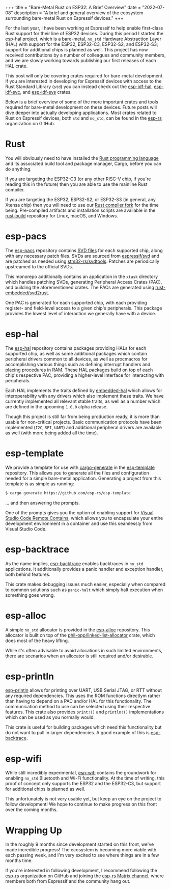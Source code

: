 +++
title       = "Bare-Metal Rust on ESP32: A Brief Overview"
date        = "2022-07-08"
description = "A brief and general overview of the ecosystem surrounding bare-metal Rust on Espressif devices."
+++

For the last year, I have been working at Espressif to help enable first-class Rust support for their line of ESP32 devices. During this period I started the [esp-hal](https://github.com/esp-rs/esp-hal) project, which is a bare-metal, `no_std` Hardware Abstraction Layer (HAL) with support for the ESP32, ESP32-C3, ESP32-S2, and ESP32-S3; support for additional chips is planned as well. This project has now received contributions by a number of colleagues and community members, and we are slowly working towards publishing our first releases of each HAL crate.

This post will only be covering crates required for bare-metal development. If you are interested in developing for Espressif devices with access to the Rust Standard Library (`std`) you can instead check out the [esp-idf-hal](https://github.com/esp-rs/esp-idf-hal), [esp-idf-svc](https://github.com/esp-rs/esp-idf-svc), and [esp-idf-sys](https://github.com/esp-rs/esp-idf-sys) crates.

Below is a brief overview of some of the more important crates and tools required for bare-metal development on these devices. Future posts will dive deeper into actually developing applications. Most crates related to Rust on Espressif devices, both `std` and `no_std`, can be found in the [esp-rs](https://github.com/esp-rs) organization on GitHub.

# Rust

You will obviously need to have installed the [Rust programming language](https://rust-lang.org) and its associated build tool and package manager, Cargo, before you can do anything.

If you are targeting the ESP32-C3 (or any other RISC-V chip, if you're reading this in the future) then you are able to use the mainline Rust compiler.

If you are targeting the ESP32, ESP32-S2, or ESP32-S3 (in general, any Xtensa chip) then you will need to use our [Rust compiler fork](https://github.com/esp-rs/rust) for the time being. Pre-compiled artifacts and installation scripts are available in the [rust-build](https://github.com/esp-rs/rust-build) repository for Linux, macOS, and Windows.

# esp-pacs

The [esp-pacs](https://github.com/esp-rs/esp-pacs) repository contains [SVD files](https://www.keil.com/pack/doc/CMSIS/SVD/html/index.html) for each supported chip, along with any necessary patch files. SVDs are sourced from [espressif/svd](https://github.com/espressif/svd) and are patched as needed using [stm32-rs/svdtools](https://github.com/stm32-rs/svdtools). Patches are periodically upstreamed to the official SVDs.

This monorepo additionally contains an application in the `xtask` directory which handles patching SVDs, generating Peripheral Access Crates (PAC), and building the aforementioned crates. The PACs are generated using [rust-embedded/svd2rust](https://github.com/rust-embedded/svd2rust).

One PAC is generated for each supported chip, with each providing register- and field-level access to a given chip's peripherals. This package provides the lowest level of interaction we generally have with a device.

# esp-hal

The [esp-hal](https://github.com/esp-rs/esp-hal) repository contains packages providing HALs for each supported chip, as well as some additional packages which contain peripheral drivers common to all devices, as well as procmacros for accomplishing various things such as defining interrupt handlers and placing procedures in RAM. These HAL packages build on top of each chip's respective PAC, providing a higher-level interface for interacting with peripherals.

Each HAL implements the traits defined by [embedded-hal](https://github.com/rust-embedded/embedded-hal) which allows for interoperability with any drivers which also implement these traits. We have currently implemented all relevant stable traits, as well as a number which are defined in the upcoming `1.0.0` alpha release.

Though this project is still far from being production ready, it is more than usable for non-critical projects. Basic communication protocols have been implemented (`I2C`, `SPI`, `UART`) and additional peripheral drivers are available as well (with more being added all the time).

# esp-template

We provide a template for use with [cargo-generate](https://github.com/cargo-generate/cargo-generate) in the [esp-template](https://github.com/esp-rs/esp-template) repository. This allows you to generate all the files and configuration needed for a simple bare-metal application. Generating a project from this template is as simple as running:

```bash
$ cargo generate https://github.com/esp-rs/esp-template
```

&hellip; and then answering the prompts.

One of the prompts gives you the option of enabling support for [Visual Studio Code Remote Contains](https://code.visualstudio.com/docs/remote/containers), which allows you to encapsulate your entire development environment in a container and use this seamlessly from Visual Studio Code.

# esp-backtrace

As the name implies, [esp-backtrace](https://github.com/esp-rs/esp-backtrace) enables backtraces in `no_std` applications. It additionally provides a panic handler and exception handler, both behind features.

This crate makes debugging issues much easier, especially when compared to common solutions such as `panic-halt` which simply halt execution when something goes wrong.

# esp-alloc

A simple `no_std` allocator is provided in the [esp-alloc](https://github.com/esp-rs/esp-alloc) repository. This allocator is built on top of the [phil-opp/linked-list-allocator](https://github.com/phil-opp/linked-list-allocator) crate, which does most of the heavy lifting.

While it's often advisable to avoid allocations in such limited environments, there are scenarios when an allocator is still required and/or desirable.

# esp-println

[esp-println](https://github.com/esp-rs/esp-println) allows for printing over UART, USB Serial JTAG, or RTT without any required dependencies. This uses the ROM functions directlym rather than having to depend on a PAC and/or HAL for this functionality. The communication method to use can be selected using their respective features. This crate also provides `print!()` and `println!()` implementations which can be used as you normally would.

This crate is useful for building packages which need this functionality but do not want to pull in larger dependencies. A good example of this is [esp-backtrace](https://github.com/esp-rs/esp-backtrace).

# esp-wifi

While still incredibly experimental, [esp-wifi](https://github.com/esp-rs/esp-wifi) contains the groundwork for enabling `no_std` Bluetooth and Wi-Fi functionality. At the time of writing, this proof of concept only supports the ESP32 and the ESP32-C3, but support for additional chips is planned as well.

This unfortunately is not very usable yet, but keep an eye on the project to follow development! We hope to continue to make progress on this front over the coming months.

# Wrapping Up

In the roughly 9 months since development started on this front, we've made incredible progress! The ecosystem is becoming more viable with each passing week, and I'm very excited to see where things are in a few months time.

If you're interested in following development, I recommend following the [esp-rs](https://github.com/esp-rs) organization on GitHub and joining the [esp-rs Matrix channel](https://matrix.to/#/#esp-rs:matrix.org), where members both from Espressif and the community hang out.
